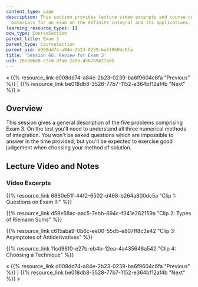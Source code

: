 ```yaml
---
content_type: page
description: This section provides lecture video excerpts and course notes as review
  materials for an exam on the definite integral and its applications.
learning_resource_types: []
ocw_type: CourseSection
parent_title: Exam 3
parent_type: CourseSection
parent_uid: d008dd74-a84e-2b23-0239-ba6f9604c6fa
title: 'Session 66: Review for Exam 3'
uid: 28c8d6e8-c2c0-dfa6-2a9b-458789417a05
---
```


« {{% resource_link d008dd74-a84e-2b23-0239-ba6f9604c6fa "Previous" %}} | {{% resource_link be018db8-3528-77b7-1152-e364bf12af4b "Next" %}} »

Overview
--------

This session gives a general description of the five problems comprising Exam 3. On the test you'll need to understand all three numerical methods of integration. You won't be asked questions which are impossible to answer in the time provided, but you'll be expected to exercise good judgement when choosing your method of solution.

Lecture Video and Notes
-----------------------

### Video Excerpts

{{% resource_link 6860e51f-44f2-6502-d468-b264a800dc5a "Clip 1: Questions on Exam III" %}}

{{% resource_link d59e58ac-aac5-7ebb-694c-f341e282159a "Clip 2: Types of Riemann Sums" %}}

{{% resource_link c615aba9-0b6c-ee00-55d5-e807ff8c3e42 "Clip 3: Asymptotes of Antiderivatives" %}}

{{% resource_link 11cd96f0-e27b-eb4b-12ea-4a435648a542 "Clip 4: Choosing a Technique" %}}

« {{% resource_link d008dd74-a84e-2b23-0239-ba6f9604c6fa "Previous" %}} | {{% resource_link be018db8-3528-77b7-1152-e364bf12af4b "Next" %}} »